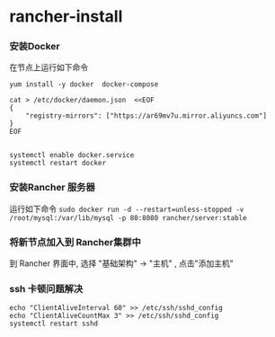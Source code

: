 # rancher-install

### 安装Docker

在节点上运行如下命令 
```
yum install -y docker  docker-compose 

cat > /etc/docker/daemon.json  <<EOF
{
    "registry-mirrors": ["https://ar69mv7u.mirror.aliyuncs.com"]
}
EOF


systemctl enable docker.service
systemctl restart docker
```


### 安装Rancher 服务器

运行如下命令
`sudo docker run -d --restart=unless-stopped -v /root/mysql:/var/lib/mysql -p 80:8080 rancher/server:stable`

### 将新节点加入到 Rancher集群中

到 Rancher 界面中, 选择 "基础架构" -> "主机" , 点击"添加主机" 


### ssh 卡顿问题解决

```
echo "ClientAliveInterval 60" >> /etc/ssh/sshd_config
echo "ClientAliveCountMax 3" >> /etc/ssh/sshd_config 
systemctl restart sshd
```
